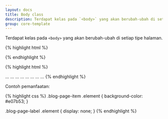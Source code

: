 ```yaml
---
layout: docs
title: Body class
description: Terdapat kelas pada `<body>` yang akan berubah-ubah di setiap tipe halaman.
group: core-template
---
```


Terdapat kelas pada `<body>` yang akan berubah-ubah di setiap tipe halaman.

{% highlight html %}
<!-- Menggunakan `ternary selector` -->
<body expr:class='data:blog.url == data:blog.homepageUrl ? &quot;blog-page-home&quot; : data:blog.pageType == &quot;item&quot; ? &quot;blog-page-item&quot; : data:blog.pageType == &quot;static_page&quot; ? &quot;blog-page-static&quot; : data:blog.searchLabel ? &quot;blog-page-label&quot; : data:blog.searchQuery ? &quot;blog-page-search&quot; : data:blog.pageType == &quot;archive&quot; ? &quot;blog-page-archive&quot; : data:blog.pageType == &quot;error_page&quot; ? &quot;blog-page-error&quot; : &quot;blog-page-default&quot;'>
{% endhighlight %}

{% highlight html %}
<!-- Homepage -->
<body class="blog-page-home">...</body>

<!-- Item/single page -->
<body class="blog-page-item">...</body>

<!-- Static page -->
<body class="blog-page-static">...</body>

<!-- Label/category page -->
<body class="blog-page-label">...</body>

<!-- Search results page -->
<body class="blog-page-search">...</body>

<!-- Archive page -->
<body class="blog-page-archive">...</body>

<!-- Error page -->
<body class="blog-page-error">...</body>

<!-- Default (https://example.blogspot.com/search) -->
<body class="blog-page-default">...</body>
{% endhighlight %}

Contoh pemanfaatan:

{% highlight css %}
.blog-page-item .element {
  background-color: #e07b53;
}

.blog-page-label .element {
  display: none;
}
{% endhighlight %}
